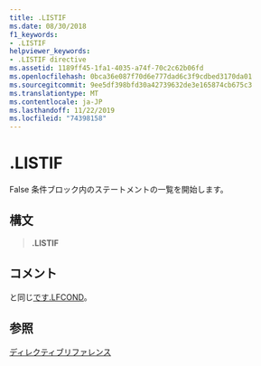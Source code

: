 ```yaml
---
title: .LISTIF
ms.date: 08/30/2018
f1_keywords:
- .LISTIF
helpviewer_keywords:
- .LISTIF directive
ms.assetid: 1189ff45-1fa1-4035-a74f-70c2c62b06fd
ms.openlocfilehash: 0bca36e087f70d6e777dad6c3f9cdbed3170da01
ms.sourcegitcommit: 9ee5df398bfd30a42739632de3e165874cb675c3
ms.translationtype: MT
ms.contentlocale: ja-JP
ms.lasthandoff: 11/22/2019
ms.locfileid: "74398158"
---
```

# <a name="listif"></a>.LISTIF

False 条件ブロック内のステートメントの一覧を開始します。

## <a name="syntax"></a>構文

> **.LISTIF**

## <a name="remarks"></a>コメント

と同じ[です.LFCOND](../../assembler/masm/dot-lfcond.md)。

## <a name="see-also"></a>参照

[ディレクティブリファレンス](directives-reference.md)
